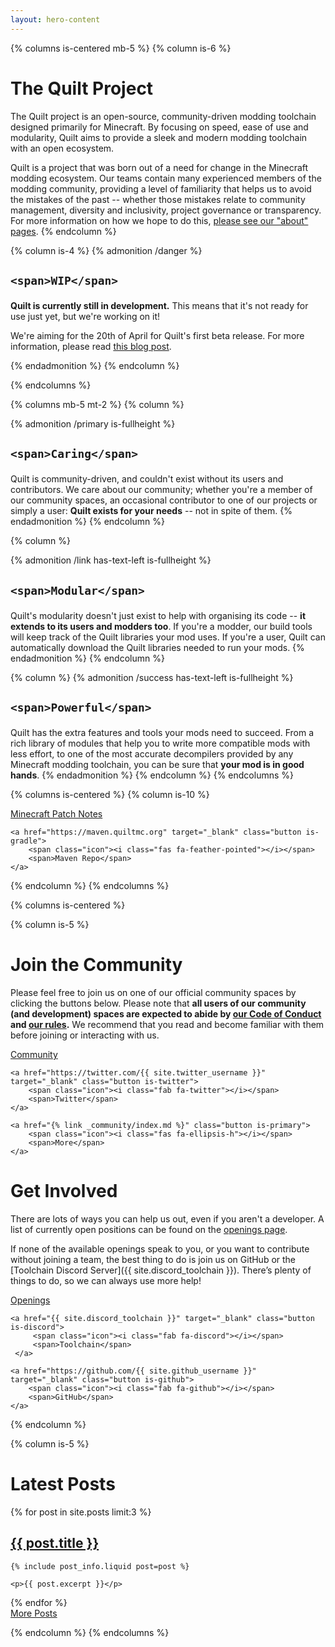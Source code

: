 ```yaml
---
layout: hero-content
---
```


{% columns is-centered mb-5 %}
{% column is-6 %}

# The Quilt Project

The Quilt project is an open-source, community-driven modding toolchain designed primarily for Minecraft. By focusing
on speed, ease of use and modularity, Quilt aims to provide a sleek and modern modding toolchain with an open ecosystem.

Quilt is a project that was born out of a need for change in the Minecraft modding ecosystem. Our teams contain many
experienced members of the modding community, providing a level of familiarity that helps us to avoid the mistakes of
the past -- whether those mistakes relate to community management, diversity and inclusivity, project governance or
transparency. For more information on how we hope to do this, [please see our "about" pages](/about/).
{% endcolumn %}

{% column is-4 %}
{% admonition /danger %}

<h2 class="has-text-centered">
  <span class="icon-text">
    <span class="icon has-text-danger mr-3">
      <i class="fas fa-warning"></i>
    </span>

    <span>WIP</span>
  </span>
</h2>

**Quilt is currently still in development.** This means that it's not ready for use just yet, but we're working on it!

We're aiming for the 20th of April for Quilt's first beta release. For more information, please read 
[this blog post](https://quiltmc.org/blog/2022/03/22/quilt-enters-beta/).

{% endadmonition %}
{% endcolumn %}

{% endcolumns %}

{% columns mb-5 mt-2 %}
{% column %}

{% admonition /primary is-fullheight %}

<h2 class="has-text-centered">
  <span class="icon-text">
    <span class="icon has-text-primary mr-3">
      <i class="fas fa-heart"></i>
    </span>

    <span>Caring</span>
  </span>
</h2>

Quilt is community-driven, and couldn't exist without its users and contributors. We care about our community; whether
you're a member of our community spaces, an occasional contributor to one of our projects or simply a user: **Quilt
exists for your needs** -- not in spite of them.
{% endadmonition %}
{% endcolumn %}

{% column %}

{% admonition /link has-text-left is-fullheight %}

<h2 class="has-text-centered">
  <span class="icon-text">
    <span class="icon has-text-link mr-3">
      <i class="fas fa-cubes"></i>
    </span>

    <span>Modular</span>
  </span>
</h2>

Quilt's modularity doesn't just exist to help with organising its code -- **it extends to its users and modders too**.
If you're a modder, our build tools will keep track of the Quilt libraries your mod uses. If you're a user, Quilt can
automatically download the Quilt libraries needed to run your mods.
{% endadmonition %}
{% endcolumn %}

{% column %}
{% admonition /success has-text-left is-fullheight %}

<h2 class="has-text-centered">
  <span class="icon-text">
    <span class="icon has-text-success mr-3">
      <i class="fas fa-wrench"></i>
    </span>

    <span>Powerful</span>
  </span>
</h2>

Quilt has the extra features and tools your mods need to succeed. From a rich library of modules that help you to write
more compatible mods with less effort, to one of the most accurate decompilers provided by any Minecraft modding
toolchain, you can be sure that **your mod is in good hands**.
{% endadmonition %}
{% endcolumn %}
{% endcolumns %}


{% columns is-centered %}
{% column is-10 %}

<div class="button-grid">
    <a href="/mc-patchnotes/" class="button is-info">
        <span class="icon"><i class="fas fa-notebook"></i></span>
        <span>Minecraft Patch Notes</span>
    </a>

    <a href="https://maven.quiltmc.org" target="_blank" class="button is-gradle">
        <span class="icon"><i class="fas fa-feather-pointed"></i></span>
        <span>Maven Repo</span>
    </a>
</div>

{% endcolumn %}
{% endcolumns %}

{% columns is-centered %}

{% column is-5 %}
# Join the Community

Please feel free to join us on one of our official community spaces by clicking the buttons below. Please note that 
**all users of our community (and development) spaces are expected to abide by 
[our Code of Conduct](/community/code-of-conduct/) and [our rules](/community/rules/).** We recommend that you read 
and become familiar with them before joining or interacting with us.

<div class="button-grid">
    <a href="{{ site.discord_community }}" target="_blank" class="button is-discord">
        <span class="icon"><i class="fab fa-discord"></i></span>
        <span>Community</span>
    </a>

    <a href="https://twitter.com/{{ site.twitter_username }}" target="_blank" class="button is-twitter">
        <span class="icon"><i class="fab fa-twitter"></i></span> 
        <span>Twitter</span>
    </a>

    <a href="{% link _community/index.md %}" class="button is-primary">
        <span class="icon"><i class="fas fa-ellipsis-h"></i></span> 
        <span>More</span>
    </a>
</div>

# Get Involved

There are lots of ways you can help us out, even if you aren't a developer. A list of currently open positions can be 
found on the [openings page](/openings/).

If none of the available openings speak to you, or you want to contribute without joining a team, the best thing to do 
is join us on GitHub or the [Toolchain Discord Server]({{ site.discord_toolchain }}). There’s plenty of things to do, 
so we can always use more help!

<div class="button-grid">
    <a href="/openings" target="_blank" class="button is-primary">
        <span class="icon"><i class="fas fa-briefcase"></i></span>
        <span>Openings</span>
    </a>

    <a href="{{ site.discord_toolchain }}" target="_blank" class="button is-discord">
         <span class="icon"><i class="fab fa-discord"></i></span>
         <span>Toolchain</span>
     </a>

    <a href="https://github.com/{{ site.github_username }}" target="_blank" class="button is-github">
        <span class="icon"><i class="fab fa-github"></i></span>
        <span>GitHub</span>
    </a>
</div>

{% endcolumn %}

{% column is-5 %}
# Latest Posts

{% for post in site.posts limit:3 %}
<article class="blog-post with-divider">
    <h2 class="subtitle"><a href="{{ post.url }}">{{ post.title }}</a></h2>

    {% include post_info.liquid post=post %}

    <p>{{ post.excerpt }}</p>
</article>
{% endfor %}

<div class="is-flex mt-4 is-justify-content-right">
    <a class="button is-primary" href="/blog">
        <span class="icon"><i class="fas fa-ellipsis-h"></i></span>
        <span>More Posts</span>
    </a>
</div>

{% endcolumn %}
{% endcolumns %}
